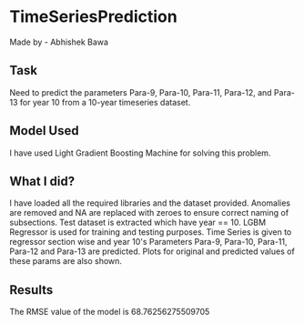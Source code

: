 # TimeSeriesPrediction
Made by - Abhishek Bawa

## Task
Need to predict the parameters Para-9, Para-10, Para-11, Para-12, and Para-13 for year 10 from a 10-year timeseries dataset.

## Model Used
I have used Light Gradient Boosting Machine for solving this problem.

## What I did?
I have loaded all the required libraries and the dataset provided. Anomalies are removed and NA are replaced with zeroes to ensure correct naming of subsections. Test dataset is extracted which have year == 10. LGBM Regressor is used for training and testing purposes. Time Series is given to regressor section wise and year 10's Parameters Para-9, Para-10, Para-11, Para-12 and Para-13 are predicted. Plots for original and predicted values of these params are also shown.

## Results
The RMSE value of the model is 68.76256275509705
